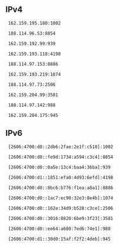 ## IPv4
```
 162.159.195.180:1002
```
```
 188.114.96.53:8854
```
```
 162.159.192.99:939
```
```
 162.159.193.118:4198
```
```
 188.114.97.153:8886
```
```
 162.159.193.219:1074
```
```
 188.114.97.73:2506
```
```
 162.159.204.99:3581
```
```
 188.114.97.142:988
```
```
 162.159.204.175:945
```

## IPv6
```
 [2606:4700:d0::2db6:2fae:2e1f:c510]:1002
```
```
 [2606:4700:d0::fe9d:1734:a594:c3c4]:8854
```
```
 [2606:4700:d0::0a5e:13c4:baa4:36ba]:939
```
```
 [2606:4700:d1::1851:efa0:4d93:6efd]:4198
```
```
 [2606:4700:d0::8bc6:b776:f1ea:a8a1]:8886
```
```
 [2606:4700:d0::1ac7:ec90:32e3:8e4b]:1074
```
```
 [2606:4700:d0::162e:34d9:b528:c3ce]:2506
```
```
 [2606:4700:d0::3016:0820:6be9:3f23]:3581
```
```
 [2606:4700:d0::ee64:a680:7ed6:74e1]:988
```
```
 [2606:4700:d1::30d0:15af:f2f2:4deb]:945
```
